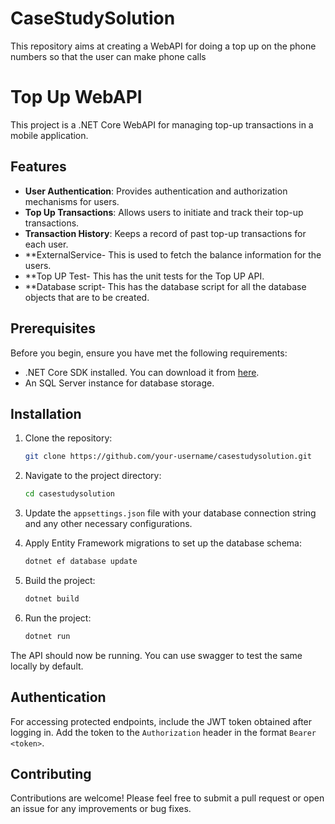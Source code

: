 # CaseStudySolution
This repository aims at creating a WebAPI for doing a top up on the phone numbers so that the user can make phone calls

# Top Up WebAPI

This project is a .NET Core WebAPI for managing top-up transactions in a mobile application.

## Features

- **User Authentication**: Provides authentication and authorization mechanisms for users.
- **Top Up Transactions**: Allows users to initiate and track their top-up transactions.
- **Transaction History**: Keeps a record of past top-up transactions for each user.
- **ExternalService- This is used to fetch the balance information for the users.
- **Top UP Test- This has the unit tests for the Top UP API.
- **Database script- This has the database script for all the database objects that are to be created.

## Prerequisites

Before you begin, ensure you have met the following requirements:
- .NET Core SDK installed. You can download it from [here](https://dotnet.microsoft.com/download).
- An SQL Server instance for database storage.
  
## Installation

1. Clone the repository:
    ```bash
    git clone https://github.com/your-username/casestudysolution.git
    ```

2. Navigate to the project directory:
    ```bash
    cd casestudysolution
    ```

3. Update the `appsettings.json` file with your database connection string and any other necessary configurations.

4. Apply Entity Framework migrations to set up the database schema:
    ```bash
    dotnet ef database update
    ```

5. Build the project:
    ```bash
    dotnet build
    ```

6. Run the project:
    ```bash
    dotnet run
    ```

The API should now be running. You can use swagger to test the same  locally  by default.


## Authentication

For accessing protected endpoints, include the JWT token obtained after logging in. Add the token to the `Authorization` header in the format `Bearer <token>`.

## Contributing

Contributions are welcome! Please feel free to submit a pull request or open an issue for any improvements or bug fixes.
